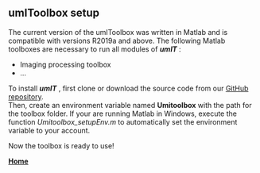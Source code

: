 ## umIToolbox setup

The current version of the umIToolbox was written in Matlab and is compatible with versions R2019a and above.
The following Matlab toolboxes are necessary to run all modules of ***umIT*** :
* Imaging processing toolbox
* ...

To install ***umIT*** , first clone or download the source code from our [GitHub repository](https://github.com/S-Belanger/Umit).   
Then, create an environment variable named **Umitoolbox** with the path for the toolbox folder. If your are running Matlab in Windows, execute the function *Umitoolbox_setupEnv.m* to automatically set the environment variable to your account.

Now the toolbox is ready to use!   

[**Home**](https://s-belanger.github.io/Umit)
